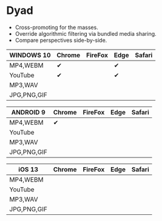 # Dyad
* Cross-promoting for the masses.
* Override algorithmic filtering via bundled media sharing.
* Compare perspectives side-by-side.

| WINDOWS 10         | Chrome | FireFox | Edge | Safari |
|--------------------|--------|---------|------|--------|
| MP4,WEBM           | ✔      |         | ✔    |        |
| YouTube            | ✔      |         | ✔    |        |
| MP3,WAV            |        |         |      |        |
| JPG,PNG,GIF        |        |         |      |        |



| ANDROID 9   | Chrome | FireFox | Edge | Safari |
|-------------|--------|---------|------|--------|
| MP4,WEBM    | ✔      |         |      |        |
| YouTube     |        |         |      |        |
| MP3,WAV     |        |         |      |        |
| JPG,PNG,GIF |        |         |      |        |


| iOS 13      | Chrome | FireFox | Edge | Safari |
|-------------|--------|---------|------|--------|
| MP4,WEBM    |        |         |      |        |
| YouTube     |        |         |      |        |
| MP3,WAV     |        |         |      |        |
| JPG,PNG,GIF |        |         |      |        |
  
